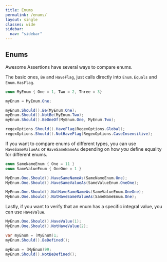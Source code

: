 ```yaml
---
title: Enums
permalink: /enums/
layout: single
classes: wide
sidebar:
  nav: "sidebar"
---
```


## Enums

Awesome Assertions have several ways to compare enums.

The basic ones, `Be` and `HaveFlag`, just calls directly into `Enum.Equals` and `Enum.HasFlag`.

```csharp
enum MyEnum { One = 1, Two = 2, Three = 3}

myEnum = MyEnum.One;

myEnum.Should().Be(MyEnum.One);
myEnum.Should().NotBe(MyEnum.Two);
myEnum.Should().BeOneOf(MyEnum.One, MyEnum.Two);

regexOptions.Should().HaveFlag(RegexOptions.Global);
regexOptions.Should().NotHaveFlag(RegexOptions.CaseInsensitive);
```

If you want to compare enums of different types, you can use `HaveSameValueAs` or `HaveSameNameAs` depending on how _you_ define equality for different enums.

```csharp
enum SameNameEnum { One = 11 }
enum SameValueEnum { OneOne = 1 }

MyEnum.One.Should().HaveSameNameAs(SameNameEnum.One);
MyEnum.One.Should().HaveSameValueAs(SameValueEnum.OneOne);

MyEnum.One.Should().NotHaveSameNameAs(SameValueEnum.OneOne);
MyEnum.One.Should().NotHaveSameValueAs(SameNameEnum.One);
```

Lastly, if you want to verify that an enum has a specific integral value, you can use `HaveValue`.

```csharp
MyEnum.One.Should().HaveValue(1);
MyEnum.One.Should().NotHaveValue(2);
```

```csharp
var myEnum = (MyEnum)1;
myEnum.Should().BeDefined();

myEnum = (MyEnum)99;
myEnum.Should().NotBeDefined();
```
